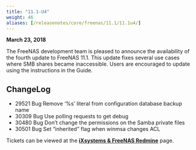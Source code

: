 ```yaml
---
title: "11.1-U4"
weight: 46
aliases: [/releasenotes/core/freenas/11.1/11.1u4/]
---
```


**March 23, 2018**

The FreeNAS development team is pleased to announce the availability of the fourth update to FreeNAS 11.1. This update fixes several use cases where SMB shares became inaccessible. Users are encouraged to update using the instructions in the Guide.

## ChangeLog

+ 29521	Bug	Remove ‘%s’ literal from configuration database backup name
+ 30309	Bug	Use polling requests to get debug
+ 30480	Bug	Don’t change the permissions on the Samba private files
+ 30501	Bug	Set “inherited” flag when winmsa changes ACL

Tickets can be viewed at the [**iXsystems & FreeNAS Redmine**](https://redmine.ixsystems.com/issues/) page.
